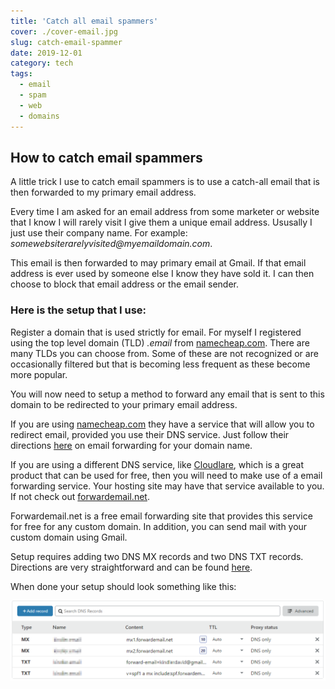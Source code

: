 ```yaml
---
title: 'Catch all email spammers'
cover: ./cover-email.jpg
slug: catch-email-spammer
date: 2019-12-01
category: tech
tags:
  - email
  - spam
  - web
  - domains
---
```


## How to catch email spammers

A little trick I use to catch email spammers is to use a catch-all email that is then forwarded to my primary email address.

Every time I am asked for an email address from some marketer or website that I know I will rarely visit I give them a unique email address. Ususally I just use their company name. For example: _somewebsiterarelyvisited@myemaildomain.com_.

This email is then forwarded to may primary email at Gmail. If that email address is ever used by someone else I know they have sold it. I can then choose to block that email address or the email sender.

### Here is the setup that I use:

Register a domain that is used strictly for email. For myself I registered using the top level domain (TLD) _.email_ from [namecheap.com](https://namecheap.com). There are many TLDs you can choose from. Some of these are not recognized or are occasionally filtered but that is becoming less frequent as these become more popular.

You will now need to setup a method to forward any email that is sent to this domain to be redirected to your primary email address.

If you are using [namecheap.com](https://namecheap.com) they have a service that will allow you to redirect email, provided you use their DNS service. Just follow their directions [here](https://www.namecheap.com/support/knowledgebase/article.aspx/308/2214/how-to-set-up-free-email-forwarding) on email forwarding for your domain name.

If you are using a different DNS service, like [Cloudlare](https://cloudflare.com), which is a great product that can be used for free, then you will need to make use of a email forwarding service. Your hosting site may have that service available to you. If not check out [forwardemail.net](https://forwardemail.net).

Forwardemail.net is a free email forwarding site that provides this service for free for any custom domain. In addition, you can send mail with your custom domain using Gmail.

Setup requires adding two DNS MX records and two DNS TXT records. Directions are very straightforward and can be found [here](https://forwardemail.net/#/?id=how-do-i-get-started-and-set-up-email-forwarding).

When done your setup should look something like this:

![cloudflare](./cloudflare.png)
